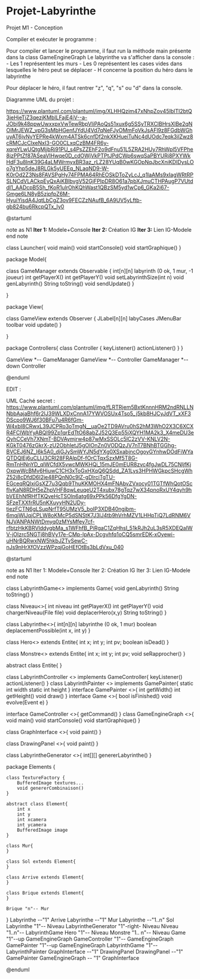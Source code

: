 # Projet-Labyrinthe
Projet M1 - Conception

Compiler et exécuter le programme :

Pour compiler et lancer le programme, il faut run la méthode main présente dans la class GameEngineGraph
Le labyrinthe va s'afficher dans la console :
        - Les 1 représentent les murs
        - Les 0 représentent les cases vides dans lesquelles le héro peut se déplacer
        - H concerne la position du héro dans le labyrinthe

Pour déplacer le héro, il faut rentrer "z", "q", "s" ou "d" dans la console.


Diagramme UML du projet :

https://www.plantuml.com/plantuml/img/XLHHQzim47xNhpZov45IblTI2btQ3jeHjeTjZ3qezjKMbILFajE4iV--a-JObj9k48ppwUwxxpxVwTewRbpVIiPAoQs51xux6g5SSyTRXClBHrsXlBe2qNOIMrJEWZ_vpG3sMbHGenfJYdU4Vd7qNeFJyOMmFoVkJsAFl9z8FGdbWGhuyAT6jvNyYEPRe4kWxm4ATSk6cnfDf2nkXKHueiTuNc4dUOdc7eqk3ilZwz8cRMCJcClxeNxI3-GO0CLxqCzBM4FR6y-xqreYLwUQtgMjjbRi91PU_s4PsZZEhF2o9dFnu51L5ZRA2HUy7RhWpl5VFPhe8jzPPtZf87ASeaVIHwqe0D_cdOWjVkPTPtJPdCWp6swqSaPBYURj8PXYWkHdF3u8InK39G4aLMWrmyxBR3az_rLZ28YUqB0wKGOpNqJbcXniKDIDysLOo7gYhp5deJ8RLGk5yUEEq_NLaqND9-W-K0rOd2Z3Ns8FAVSPgHy74FPMA64RhEOSkDToZyLcJ_q1laAMs9xIagWRtRPSLNCdVLACkpEyQxAiKBIbvgV52GjFPIpDR8O61a7pbXJmuCTHPAugP7VUtddI1_AADcpB5Sh_fKoR1ulrOhKQhWast1QBzSM5yd1wCp6_GKa2i67-Gmge6LN8yB5zjpfpZ6M-HyuiYisdA4JqtLbCgZ3ov9FECZzNAufB_6A9UV5yLftb-gb824bu6RkcpQTx_Iy0

@startuml

note as N1
  <b>Iter 1: </b>Modele+Console
  <b>Iter 2: </b>Création IG
  <b>Iter 3: </b>Lien IG-Modele
end note

class Launcher{
  void main()
  void startConsole()
  void startGraphique()
}

package Model{

class GameManager extends Observable {
  int[n][n] labyrinth (0 ok, 1 mur, -1 joueur)
  int getPlayerX()
  int getPlayerY()
  void setLabyrinthSize(int n)
  void genLabyrinth()
  String toString()
  void sendUpdate()
}

}

package View{

class GameView extends Observer {
   JLabel[n][n] labyCases
   JMenuBar toolbar
   void update()
}

}

package Controllers{
class Controller {
   keyListener()
   actionListener()
}
}

GameView *-- GameManager
GameView *-- Controller
GameManager *--down Controller

@enduml

EDIT :

UML Caché secret : 
https://www.plantuml.com/plantuml/img/fLRTRjem5BxtKnnnHRM2ndRNLLNNbbAajaBhf6r2lJ39WLXDxCnnA17YWVOSUx4Tso5_j5kb8HJCyJdVT_xXF3DScpo9WJ6f30BFu7u4R6fGm-W4xbI8CRwxL39JCPRo3oTmgN__uaOe2TD9AVru0hS2hM3WhO2X3C6XCXR4FClWbYyABQI99Zp1qrEdTtO68abZJ52Q3Ep55jXQYH1MA2k3_X4meDU3eQyhCCeVh7XNmT-BDVAymjrw4p87wMxSSOLc5lC2zVV-KNLV2N-KGkT0476zGkrX-zU2ObhIetJ5gOIOnZn0VODQzJV7nT7BNhBTGGhg-BVCEJ6NZ_I6k5A0_djGJySmWYJN5dYXg0XSxabjncOgoyGYnhwDOdFiWYaQTDQlEj6uCLIJ3CRI28FRAlpDf-fOrCTqxSzxMf5T8G-RmTnHNnYD_qlWCfdX5vwcMWKHQi_15mJE0mEUR8zvc4fgJwDL75CNljfKjOxpwWcBMv6HiuwC1CH3xToGxHXqQ6QSdd_ZA1Lys3HPHWGkpcSHcgWhZ52i8cDfdD6I2je48PQnN0c9lZ-gDlrciTgTU-EGceqRQlxiGsXZ7u3Qqb9ThuKKMOHX4mFNAbvZVxocy01TGTfWhQotOScfIvKaN8RDH5eZhpVHF8qwLeuqeU2T4xubx78gTqz7wX34pnoRxUY4qyh9hbVEEhNfRHfTKQveHcTSOln6atg69xPPk56DfgYgDN-SFzeTXXfrRU5nKXuyyHN2UDy-tiezFCTN6gLSupNrfT95UMzV5_boIP3XDB40ngjbm-6mqjWlJqjCPLW8oKMcP5dSNStK7J3lJ4tb9hVrhMZV1LHHpTiQ7LdRNM6VNJVANPANWtDmyq0zMYsMfey7cf-rfbtzHkKBRVlddygbMa_s1WFhfB_PiRgaC1ZqHhsI_51kRJh2uL3sR5XDEQaIWV-jOIzrc5NGTj8hBVy17e-CMp-lpAx-Dcgvhfq1oCQ5smrEDK-xOyewi-uHNrBQRwxNW5hkbJZTvSewC-nJs9nHrXfOVzzWPzqjGoHEfOtBs3bLdVxu_040

@startuml 

note as N1 
Iter 1: Modele+Console 
Iter 2: Création IG 
Iter 3: Lien IG-Modele 
end note 

class LabyrinthGame<<Model>> implements Game{ 
void genLabyrinth() 
    String toString() 
} 

class Niveau<<Model>>{ 
    int niveau int getPlayerX()
    int getPlayerY()
    void chargerNiveau(File file) 
    void deplacerHero(x,y)
    String toString()
}

class Labyrinthe<<Model>>{
  int[n][n] labyrinthe (0 ok, 1 mur)
  boolean deplacementPossible(int x, int y)
}

class Hero<<Model>> extends Entite{
    int x;
    int y;
    int pv;
    boolean isDead()
}

class Monstre<<Model>> extends Entite{
    int x;
    int y;
    int pv;
    void seRapprocher()
}

abstract class Entite{
}

class LabyrinthController <<Model>> implements GameController{
   keyListener()
   actionListener()
}
 class LabyrinthPainter <<Model>> implements GamePainter{
    static int width
    static int height
}
 interface GamePainter <<Engine>>{
    int getWidth()
    int getHeight()
    void draw()
}
 interface Game <<Engine>>{
    bool isFinished()
    void evolve(Event e)
}

interface GameController <<Engine>>{
    getCommand()
}
 class GameEngineGraph <<Engine>>{
  void main()
  void startConsole()
  void startGraphique()
}

class GraphInterface <<Engine>>{
    void paint()
}

class DrawingPanel <<Engine>>{
    void paint()
}

class LabyrintheGenerator <<Model>>{
    int[][] genererLabyrinthe()
}

package Elements {
    
    class TextureFactory {
        BufferedImage textures...
        void genererCombinaison()
    }
    
    abstract class Element{
        int x
        int y
        int xcamera
        int ycamera
        BufferedImage image
    }
    
    class Mur{
    }
    
    class Sol extends Element{
    }
    
    class Arrive extends Element{
    }
    
    class Brique extends Element{
    }
    
    Brique "n"-- Mur
    
}
Labyrinthe --"1" Arrive
Labyrinthe --"1" Mur
Labyrinthe --"1..n" Sol
Labyrinthe "1"-- Niveau
LabyrintheGenerator "1"-right- Niveau
Niveau "1..n"-- LabyrinthGame
Hero "1"-- Niveau
Monstre "1.. n"-- Niveau
Game "1"--up GameEngineGraph
GameController "1"-- GameEngineGraph
GamePainter "1"--up GameEngineGraph
LabyrinthGame "1"-- LabyrinthPainter
GraphInterface --"1" DrawingPanel
DrawingPanel --"1" GamePainter
GameEngineGraph -- "1" GraphInterface 

@enduml

